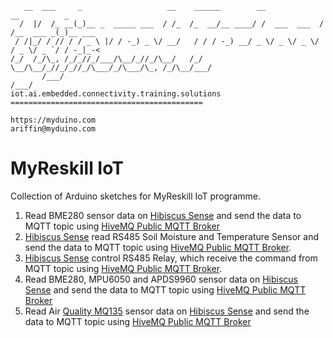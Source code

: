 ```
   __  ___     _                   __    ______        __             __          _       
  /  |/  /_ __(_)__ _  _____ ___  / /_  /_  __/__ ____/ /  ___  ___  / /__  ___ _(_)__ ___
 / /|_/ / // / / _ \ |/ / -_) _ \/ __/   / / / -_) __/ _ \/ _ \/ _ \/ / _ \/ _ `/ / -_|_-<
/_/  /_/\_, /_/_//_/___/\__/_//_/\__/   /_/  \__/\__/_//_/_//_/\___/_/\___/\_, /_/\__/___/
       /___/                                                              /___/           
iot.ai.embedded.connectivity.training.solutions ===========================================

https://myduino.com
ariffin@myduino.com
```

# MyReskill IoT
Collection of Arduino sketches for MyReskill IoT programme.
1. Read BME280 sensor data on [Hibiscus Sense](https://myduino.com/product/myd-036/) and send the data to MQTT topic using [HiveMQ Public MQTT Broker](https://www.hivemq.com/public-mqtt-broker/)
2. [Hibiscus Sense](https://myduino.com/product/myd-036/) read RS485 Soil Moisture and Temperature Sensor and send the data to MQTT topic using [HiveMQ Public MQTT Broker](https://www.hivemq.com/public-mqtt-broker/).
3. [Hibiscus Sense](https://myduino.com/product/myd-036/) control RS485 Relay, which receive the command from MQTT topic using [HiveMQ Public MQTT Broker](https://www.hivemq.com/public-mqtt-broker/).
4. Read BME280, MPU6050 and APDS9960 sensor data on [Hibiscus Sense](https://myduino.com/product/myd-036/) and send the data to MQTT topic using [HiveMQ Public MQTT Broker](https://www.hivemq.com/public-mqtt-broker/)
5. Read Air [Quality MQ135](https://shopee.com.my/MQ-135-Air-Quality-Sensor-i.132184430.15305565716) sensor data on [Hibiscus Sense](https://myduino.com/product/myd-036/) and send the data to MQTT topic using [HiveMQ Public MQTT Broker](https://www.hivemq.com/public-mqtt-broker/)

